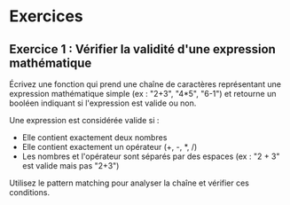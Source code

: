 # Exercices

## Exercice 1 : Vérifier la validité d'une expression mathématique

Écrivez une fonction qui prend une chaîne de caractères représentant
une expression mathématique simple (ex : "2+3", "4*5", "6-1") et retourne
un booléen indiquant si l'expression est valide ou non.

Une expression est considérée valide si :
- Elle contient exactement deux nombres 
- Elle contient exactement un opérateur (+, -, *, /)
- Les nombres et l'opérateur sont séparés par des espaces (ex : "2 + 3"
est valide mais pas "2+3")

Utilisez le pattern matching pour analyser la chaîne et vérifier
ces conditions.


